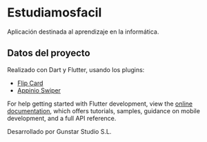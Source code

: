 # Estudiamosfacil

Aplicación destinada al aprendizaje en la informática.

## Datos del proyecto

Realizado con Dart y Flutter, usando los plugins: 

- [Flip Card](https://pub.dev/packages/flip_card)
- [Appinio Swiper](https://pub.dev/packages/appinio_swiper)

For help getting started with Flutter development, view the
[online documentation](https://docs.flutter.dev/), which offers tutorials,
samples, guidance on mobile development, and a full API reference.

Desarrollado por Gunstar Studio S.L.
